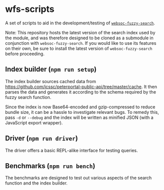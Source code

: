 # wfs-scripts

A set of scripts to aid in the development/testing of
[`websoc-fuzzy-search`](https://github.com/icssc/websoc-fuzzy-search). 

Note: This repository hosts the latest version of the search index used by the module, and was therefore designed to be
cloned as a submodule in conjunction with `websoc-fuzzy-search`. If you would like to use its features on their own,
be sure to install the latest version of `websoc-fuzzy-search` before proceeding.

## Index builder (`npm run setup`)

The index builder sources cached data from <https://github.com/icssc/peterportal-public-api/tree/master/cache>. It then
parses the data and generates it according to the schema required by the fuzzy search function.

Since the index is now Base64-encoded and gzip-compressed to reduce bundle size, it can be a hassle to investigate 
relevant bugs. To remedy this, pass `-d` or `--debug` and the index will be written as minified JSON (with a 
JavaScript export wrapper).

## Driver (`npm run driver`)

The driver offers a basic REPL-alike interface for testing queries.

## Benchmarks (`npm run bench`)

The benchmarks are designed to test out various aspects of the search function and the index builder.
